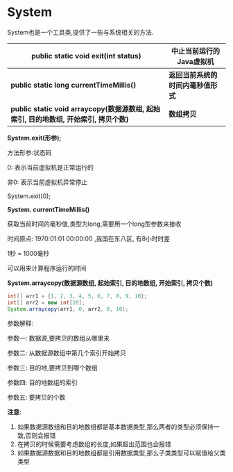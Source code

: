 # System

System也是一个工具类,提供了一些与系统相关的方法.

| **public static void exit(int status)**                      | **中止当前运行的Java虚拟机**       |
| ------------------------------------------------------------ | ---------------------------------- |
| **public static long currentTimeMillis()**                   | **返回当前系统的时间内毫秒值形式** |
| **public static void arraycopy(数据源数组, 起始索引, 目的地数组, 开始索引, 拷贝个数)** | **数组拷贝**                       |

**System.exit(形参);**

方法形参:状态码

0: 表示当前虚拟机是正常运行的

非0: 表示当前虚拟机异常停止

System.exit(0);

**System. currentTimeMillis()**

获取当前时间的毫秒值,类型为long,需要用一个long型参数来接收

时间原点: 1970:01:01 00:00:00 ,我国在东八区, 有8小时时差

1秒 = 1000毫秒

可以用来计算程序运行的时间

**System.arraycopy(数据源数组, 起始索引, 目的地数组, 开始索引, 拷贝个数)**

```java
int[] arr1 = {1, 2, 3, 4, 5, 6, 7, 8, 9, 10};
int[] arr2 = new int[10];
System.arraycopy(arr1, 0, arr2, 0, 10);
```

参数解释:

参数一: 数据源,要拷贝的数组从哪里来

参数二: 从数据源数组中第几个索引开始拷贝

参数三: 目的地,要拷贝到哪个数组

参数四: 目的地数组的索引

参数五: 要拷贝的个数

**注意:**

1. 如果数据源数组和目的地数组都是基本数据类型,那么两者的类型必须保持一致,否则会报错
2. 在拷贝的时候需要考虑数组的长度,如果超出范围也会报错
3. 如果数据源数据和目的地数组都是引用数据类型,那么子类类型可以赋值给父类类型